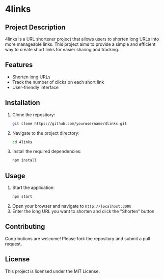 # 4links

## Project Description
4links is a URL shortener project that allows users to shorten long URLs into more manageable links. This project aims to provide a simple and efficient way to create short links for easier sharing and tracking.

## Features
- Shorten long URLs
- Track the number of clicks on each short link
- User-friendly interface

## Installation
1. Clone the repository:
    ```bash
    git clone https://github.com/yourusername/4links.git
    ```
2. Navigate to the project directory:
    ```bash
    cd 4links
    ```
3. Install the required dependencies:
    ```bash
    npm install
    ```

## Usage
1. Start the application:
    ```bash
    npm start
    ```
2. Open your browser and navigate to `http://localhost:3000`
3. Enter the long URL you want to shorten and click the "Shorten" button

## Contributing
Contributions are welcome! Please fork the repository and submit a pull request.

## License
This project is licensed under the MIT License.
